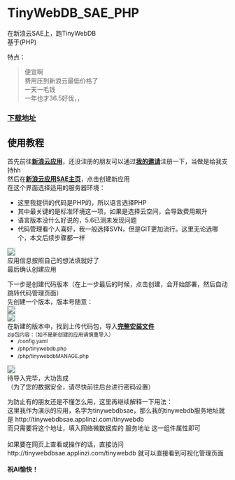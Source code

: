 # TinyWebDB_SAE_PHP
在新浪云SAE上，跑TinyWebDB   
基于(PHP)

特点：   
>便宜啊   
>费用压到新浪云最低价格了   
>一天一毛钱   
>一年也才36.5好伐，，   

### [下载地址](https://github.com/ColinTree/TinyWebDB_SAE_PHP/tree/Download)

## 使用教程
首先前往<b><a target="_blank" href="http://sae.sina.com.cn">新浪云应用</a></b>，还没注册的朋友可以通过<b><a target="_blank" href="http://t.cn/R4Yn6cv">我的邀请</a></b>注册一下，当做是给我支持hh
    <br>
    然后在<b><a target="_blank" href="http://sae.sina.com.cn">新浪云应用SAE主页</a></b>，点击创建新应用
    <br>
    在这个界面选择适用的服务器环境：
    <ul>
        <li>这里我提供的代码是PHP的，所以语言选择PHP</li>
        <li>其中最关键的是标准环境这一项，如果是选择云空间，会导致费用飙升</li>
        <li>语言版本没什么好说的，5.6已测未发现问题</li>
        <li>代码管理看个人喜好，我一般选择SVN，但是GIT更加流行。这里无论选哪个，本文后续步骤都一样</li>
    </ul>
    <img style="max-width:100%;border:1px solid #aaa;" src="http://extensions.sinacloud.net/ArticlePics/TinyWebDB_SAE_PHP/step1.png">
    <br>
    应用信息按照自己的想法填就好了
    <br>
    最后确认创建应用
</p>
<p>
	下一步是创建代码版本（在上一步最后的时候，点击创建，会开始部署，然后自动跳转代码管理页面）
    <br>
    先创建一个版本，版本号随意：
    <br>
    <img style="max-width:100%;border:1px solid #aaa;" src="http://extensions.sinacloud.net/ArticlePics/TinyWebDB_SAE_PHP/step2.png">
    <br>
    <img style="max-width:100%;border:1px solid #aaa;" src="http://extensions.sinacloud.net/ArticlePics/TinyWebDB_SAE_PHP/step3.png">
    <br>
    在新建的版本中，找到上传代码包，导入<b><a target="_blank" href="TinyWebDB_SAE_PHP-1">完整安装文件</a></b>
    <br>
    <small>zip包内容：（如不是新创建的应用请慎重导入）<ul style="margin-top:-16px"><li>/config.yaml</li><li>/php/tinywebdb.php</li><li>/php/tinywebdbMANAGE.php</li></ul></small>
    <img style="max-width:100%;border:1px solid #aaa;" src="http://extensions.sinacloud.net/ArticlePics/TinyWebDB_SAE_PHP/step4.png">
    <br>
    待导入完毕，大功告成
    <br>
    （为了您的数据安全，请尽快前往后台进行密码设置）
</p>
<p>
	为防止有的朋友还是不懂怎么用，这里再继续解释一下用法：
    <br>
    这里我作为演示的应用，名字为tinywebdbsae，那么我的tinywebdb服务地址就是 http://tinywebdbsae.applinzi.com/tinywebdb
    <br>
    而只需要将这个地址，填入网络微数据库的 服务地址 这一组件属性即可
    <br>
    <br>
    如果要在网页上查看或操作的话，直接访问 http://tinywebdbsae.applinzi.com/tinywebdb 就可以直接看到可视化管理页面
    <br>
    <br>
    <b>祝AI愉快！</b>
</p>
